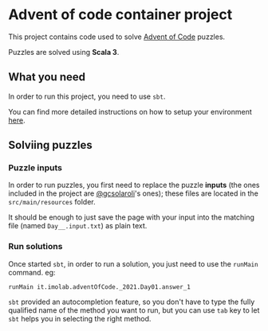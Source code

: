 # Advent of code container project

This project contains code used to solve [Advent of Code](https://adventofcode.com) puzzles.

Puzzles are solved using **Scala 3**.

## What you need

In order to run this project, you need to use `sbt`.

You can find more detailed instructions on how to setup your environment [here](https://www.scala-lang.org/download/scala3.html).

## Solviing puzzles

### Puzzle inputs

In order to run puzzles, you first need to replace the puzzle **inputs** (the ones included in the project are [@gcsolaroli](https://github.com/gcsolaroli)'s ones); these files are located in the `src/main/resources` folder.

It should be enough to just save the page with your input into the matching file (named `Day__.input.txt`) as plain text.

### Run solutions

Once started `sbt`, in order to run a solution, you just need to use the `runMain` command. eg:

    runMain it.imolab.adventOfCode._2021.Day01.answer_1

`sbt` provided an autocompletion feature, so you don't have to type the fully qualified name of the method you want to run, but you can use `tab` key to let `sbt` helps you in selecting the right method.
